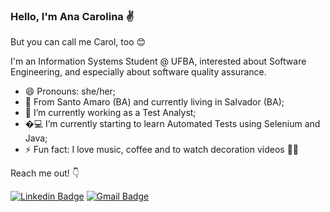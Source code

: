 ### Hello, I'm Ana Carolina ✌️

But you can call me Carol, too 😊

I'm an Information Systems Student @ UFBA, interested about Software Engineering, and especially about software quality assurance.

- 😄 Pronouns: she/her;
- 📍 From Santo Amaro (BA) and currently living in Salvador (BA);
- 🔭 I’m currently working as a Test Analyst;
- �💻 I’m currently starting to learn Automated Tests using Selenium and Java;
- ⚡ Fun fact: I love music, coffee and to watch decoration videos 🤷‍♀️


Reach me out! 👇


[![Linkedin Badge](https://img.shields.io/badge/-LinkedIn-0a66c2?style=flat-square&logo=Linkedin&logoColor=white&link=https://www.linkedin.com/in/anacarolinacerqueira)](https://www.linkedin.com/in/anacarolinacerqueira/) 
[![Gmail Badge](https://img.shields.io/badge/Email-ff3c00?style=flat-square&logo=Gmail&logoColor=white&link=mailto:cf.anacarolina@gmail.com)](mailto:cf.anacarolina@gmail.com)

